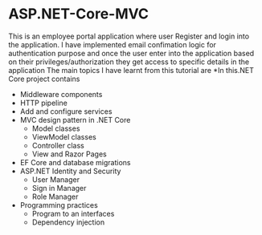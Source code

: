 # ASP.NET-Core-MVC

This is an employee portal application where user Register and login into the application. I have implemented email confimation logic for authentication purpose and once the user enter into the application based on their privileges/authorization they get access to specific details in the application
The main topics I have learnt from this tutorial are
*In this.NET Core project contains
  * Middleware components
  * HTTP pipeline
  * Add and configure services
* MVC design pattern in .NET Core
  * Model classes
  * ViewModel classes
  * Controller class
  * View and Razor Pages
* EF Core and database migrations
* ASP.NET Identity and Security
  * User Manager
  * Sign in Manager
  * Role Manager
* Programming practices
  * Program to an interfaces
  * Dependency injection

